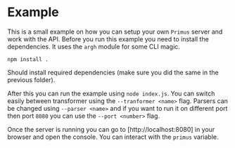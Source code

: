 # Example

This is a small example on how you can setup your own `Primus` server and work
with the API. Before you run this example you need to install the dependencies.
It uses the `argh` module for some CLI magic.

```
npm install .
```

Should install required dependencies (make sure you did the same in the previous
folder).

After this you can run the example using `node index.js`. You can switch easily
between transformer using the `--tranformer <name>` flag. Parsers can be changed
using `--parser <name>` and if you want to run it on different port then port
`8080` you can use the `--port <number>` flag.

Once the server is running you can go to [http://localhost:8080] in your browser
and open the console. You can interact with the `primus` variable.
